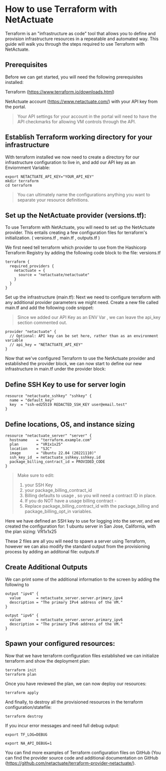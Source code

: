 # How to use Terraform with NetActuate

Terraform is an "infrastructure as code" tool that allows you to define and provision infrastructure resources in a repeatable and automated way. This guide will walk you through the steps required to use Terraform with NetActuate.



## Prerequisites

Before we can get started, you will need the following prerequisites installed:

Terraform (https://www.terraform.io/downloads.html)

NetActuate account (https://www.netactuate.com/) with your API key from the portal.



> Your API settings for your account in the portal will need to have the API checkmarks for allowing VM controls through the API.

## Establish Terraform working directory for your infrastructure

With terraform installed we now need to create a directory for our infrastructure configuration to live in, and add our API key as an Enviornment Variable:

```
export NETACTUATE_API_KEY="YOUR_API_KEY"
mkdir terraform
cd terraform
```

> You can ultimately name the configurations anything you want to separate your resource definitions.  


## Set up the NetActuate provider (versions.tf):

To use Terraform with NetActuate, you will need to set up the NetActuate provider. This entails creating a few configuration files for terraform's initialization. ( versions.tf , main.tf , outputs.tf )

We first need tell terraform which provider to use from the Hashicorp Terraform Registry by adding the following code block to the file: versions.tf

```
terraform {
  required_providers {
    netactuate = {
      source = "netactuate/netactuate"
    }
  }
}
```

Set up the infrastructure (main.tf):
Next we need to configure terraform with any additional provider parameters we might need. Create a new file called main.tf and add the following code snippet:

> Since we added our API Key as an ENV Var , we can leave the api_key section commented out.

```
provider "netactuate" {
  // Optional: API key can be set here, rather than as an environment variable
  // api_key = "NETACTUATE_API_KEY"
}
```

Now that we've configured Terraform to use the NetActuate provider and established the provider block, we can now start to define our new infrastructure in main.tf under the provider block:


## Define SSH Key to use for server login
```
resource "netactuate_sshkey" "sshkey" {
  name = "default_key"
  key  = "ssh-ed25519 REDACTED_SSH_KEY user@email.test"
}
```

## Define locations, OS, and instance sizing
```
resource "netactuate_server" "server" {
  hostname    = "terraform.example.com"
  plan        = "VR1x1x25"
  location    = "SJC"
  image       = "Ubuntu 22.04 (20221110)"
  ssh_key_id  = netactuate_sshkey.sshkey.id
  package_billing_contract_id = PROVIDED_CODE
}
```
> Make sure to edit: 
> 1. your SSH Key 
> 2. your package_billing_contract_id
> 3. Billing defaults to usage , so you will need a contract ID in place.
> 4. If you do NOT have a usage billing contract - 
> 5. Replace package_billing_contract_id with the package_billing and package_billing_opt_in variables.


Here we have defined an SSH key to use for logging into the server, and we created the configuration for: 1 ubuntu server in San Jose, California, with the plan sizing: VR1x1x25

These 2 files are all you will need to spawn a server using Terraform, however we can also modify the standard output from the provisioning process by adding an additonal file: outputs.tf  

## Create Additional Outputs
We can print some of the additional information to the screen by adding the following to

```
output "ipv4" {
  value       = netactuate_server.server.primary_ipv4
  description = "The primary IPv4 address of the VM."
}

output "ipv6" {
  value       = netactuate_server.server.primary_ipv6
  description = "The primary IPv6 address of the VM."
}
```

## Spawn your configured resources:


Now that we have terraform configuration files established we can initialize terraform and show the deployment plan:

```
terraform init
terraform plan
```

Once  you have reviewed the plan, we can now deploy our resources:

```
terraform apply
```



And finally, to destroy all the provisioned resources in the terraform configuration/statefile:

```
terraform destroy
```

If you incur error messages and need full debug output:

```
export TF_LOG=DEBUG

export NA_API_DEBUG=1
```


You can find more examples of Terraform configuration files on GitHub (You can find the provider source code and additional documentation on GitHub (https://github.com/netactuate/terraform-provider-netactuate/).

 
